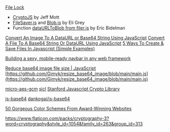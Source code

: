 [File Lock](https://filelock.org/)

- [CryptoJS](http://code.google.com/p/crypto-js/) by Jeff Mott
- [FileSaver.js](http://github.com/eligrey/FileSaver.js) and [Blob.js](http://github.com/eligrey/Blob.js) by Eli Grey
- Function [dataURLToBlob from filer.js](http://github.com/ebidel/filer.js) by Eric Bidelman

[Convert An Image To A DataURL or Base64 String Using JavaScript](https://pqina.nl/blog/convert-an-image-to-a-base64-string-with-javascript/)
[Convert A File To A Base64 String Or DataURL Using JavaScript](https://pqina.nl/blog/convert-a-file-to-a-base64-string-with-javascript/)
[5 Ways To Create & Save Files In Javascript (Simple Examples)](https://code-boxx.com/create-save-files-javascript/#:~:text=The%20possible%20ways%20to%20create,offer%20a%20%E2%80%9Csave%20as%E2%80%9D.)

[Building a sexy, mobile-ready navbar in any web framework](https://bholmes.dev/blog/building-a-sexy-mobile-ready-navbar-in-any-web-framework/)

[Reduce base64 image file size | JavaScript](https://www.youtube.com/watch?v=fe062UdOKuo)
[https://github.com/Gimyk/resize_base64_image/blob/main/main.js](https://github.com/Gimyk/resize_base64_image/blob/main/main.js)

[micro-aes-gcm](https://github.com/paulmillr/micro-aes-gcm)
[sjcl](https://github.com/bitwiseshiftleft/sjcl)
[Stanford Javascript Crypto Library](https://bitwiseshiftleft.github.io/sjcl/)

[js-base64](https://www.npmjs.com/package/js-base64)
[dankogai/js-base64](https://github.com/dankogai/js-base64)

[50 Gorgeous Color Schemes From Award-Winning Websites](https://visme.co/blog/website-color-schemes/)

https://www.flaticon.com/packs/cryptography-3?word=cryptography&style_id=1054&family_id=263&group_id=313
